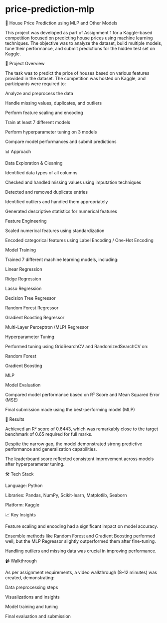 # price-prediction-mlp
🏡 House Price Prediction using MLP and Other Models

This project was developed as part of Assignment 1 for a Kaggle-based competition focused on predicting house prices using machine learning techniques.
The objective was to analyze the dataset, build multiple models, tune their performance, and submit predictions for the hidden test set on Kaggle.

🎯 Project Overview

The task was to predict the price of houses based on various features provided in the dataset.
The competition was hosted on Kaggle, and participants were required to:

Analyze and preprocess the data

Handle missing values, duplicates, and outliers

Perform feature scaling and encoding

Train at least 7 different models

Perform hyperparameter tuning on 3 models

Compare model performances and submit predictions

📊 Approach

Data Exploration & Cleaning

Identified data types of all columns

Checked and handled missing values using imputation techniques

Detected and removed duplicate entries

Identified outliers and handled them appropriately

Generated descriptive statistics for numerical features

Feature Engineering

Scaled numerical features using standardization

Encoded categorical features using Label Encoding / One-Hot Encoding

Model Training

Trained 7 different machine learning models, including:

Linear Regression

Ridge Regression

Lasso Regression

Decision Tree Regressor

Random Forest Regressor

Gradient Boosting Regressor

Multi-Layer Perceptron (MLP) Regressor

Hyperparameter Tuning

Performed tuning using GridSearchCV and RandomizedSearchCV on:

Random Forest

Gradient Boosting

MLP

Model Evaluation

Compared model performance based on R² Score and Mean Squared Error (MSE)

Final submission made using the best-performing model (MLP)

🧠 Results

Achieved an R² score of 0.6443, which was remarkably close to the target benchmark of 0.65 required for full marks.

Despite the narrow gap, the model demonstrated strong predictive performance and generalization capabilities.

The leaderboard score reflected consistent improvement across models after hyperparameter tuning.

🛠️ Tech Stack

Language: Python

Libraries: Pandas, NumPy, Scikit-learn, Matplotlib, Seaborn

Platform: Kaggle

📈 Key Insights

Feature scaling and encoding had a significant impact on model accuracy.

Ensemble methods like Random Forest and Gradient Boosting performed well, but the MLP Regressor slightly outperformed them after fine-tuning.

Handling outliers and missing data was crucial in improving performance.

📹 Walkthrough

As per assignment requirements, a video walkthrough (8–12 minutes) was created, demonstrating:

Data preprocessing steps

Visualizations and insights

Model training and tuning

Final evaluation and submission
